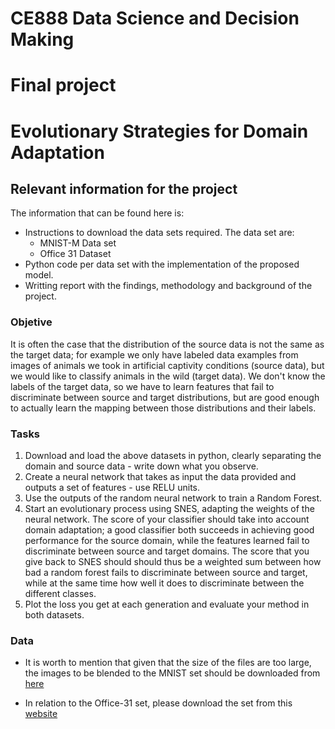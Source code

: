 # CE888 Data Science and Decision Making
# Final project
# Evolutionary Strategies for Domain Adaptation

## Relevant information for the project

The information that can be found here is:

* Instructions to download the data sets required. The data set are:
	* MNIST-M Data set
	* Office 31 Dataset
* Python code per data set with the implementation of the proposed model.
* Writting report with the findings, methodology and background of the project.

### Objetive

It is often the case that the distribution of the source data is not the same as the target data; for example we only have labeled data examples from images of animals we took in artificial captivity conditions (source data), but we would like to classify animals in the wild (target data). We don't know the labels of the target data, so we have to learn features that fail to discriminate between source and target distributions, but are good enough to actually learn the mapping between those distributions and their labels.

### Tasks
1. Download and load the above datasets in python, clearly separating the domain and source data - write down what you observe.
2. Create a neural network that takes as input the data provided and outputs a set of features - use RELU units.
3. Use the outputs of the random neural network to train a Random Forest.
4. Start an evolutionary process using SNES, adapting the weights of the neural network. The score of your classifier should take into account domain adaptation; a good classifier both succeeds in achieving good performance for the source domain, while the features learned fail to discriminate between source and target domains. The score that you give back to SNES should should thus be a weighted sum between how bad a random forest fails to discriminate between source and target, while at the same time how well it does to discriminate between the different classes.
5. Plot the loss you get at each generation and evaluate your method in both datasets.

### Data
* It is worth to mention that given that the size of the files are too large, the images to be blended to the MNIST set should be downloaded from [here](https://www2.eecs.berkeley.edu/Research/Projects/CS/vision/grouping/resources.html#bsds500)

* In relation to the Office-31 set, please download the set from this [website](https://pan.baidu.com/s/1o8igXT4#list/path=%2Fresearch%2Fdataset%2Ftransfer_learning_datasets%2Foffice31%2Foffice31_raw_image&parentPath=%2Fresearch%2Fdataset%2Ftransfer_learning_datasets%2Foffice31)

